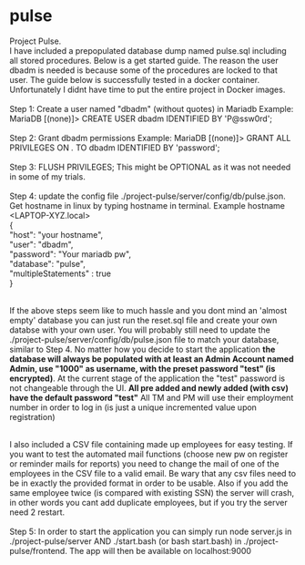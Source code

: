 # pulse
Project Pulse.<br>
I have included a prepopulated database dump named pulse.sql including all stored procedures. Below is a get started guide. 
The reason the user dbadm is needed is because some of the procedures are locked to that user. The guide below is successfully tested in a docker container. Unfortunately 
I didnt have time to put the entire project in Docker images. 
<br><br>
Step 1: Create a user named "dbadm" (without quotes) in Mariadb Example: MariaDB [(none)]> CREATE USER dbadm IDENTIFIED BY 'P@ssw0rd'; <br><br>
Step 2: Grant dbadm permissions Example: MariaDB [(none)]> GRANT ALL PRIVILEGES ON *.* TO dbadm IDENTIFIED BY 'password';<br><br>
Step 3: FLUSH PRIVILEGES; This might be OPTIONAL as it was not needed in some of my trials.<br><br>
Step 4: update the config file ./project-pulse/server/config/db/pulse.json. Get hostname in linux by typing hostname in terminal. Example hostname <LAPTOP-XYZ.local><br>
{<br>
    "host":     "your hostname", <br>
    "user":     "dbadm",<br>
    "password": "Your mariadb pw",<br>
    "database": "pulse",<br>
    "multipleStatements" : true<br>
} <br><br>

If the above steps seem like to much hassle and you dont mind an 'almost empty' database you can just run the reset.sql file and create your own databse with your own user. 
You will probably still need to update the ./project-pulse/server/config/db/pulse.json file to match your database, similar to Step 4. No matter how you 
decide to start the application <b>the database will always be populated with at least an Admin Account named Admin, use "1000" as username, with the preset password "test" (is encrypted)</b>. At the current stage of the 
application the "test" password is not changeable through the UI. <b>All pre added and newly added (with csv) have the default password "test"</b>
All TM and PM will use their employment number in order to log in (is just a unique incremented value upon registration)<br><br>

I also included a CSV file containing made up employees for easy testing. If you want to test the automated mail functions (choose new pw on register or reminder mails for reports) you need to change 
the mail of one of the employees in the CSV file to a valid email. Be wary that any csv files need to be in exactly the provided format in order to be usable. Also if you add the same employee twice (is 
compared with existing SSN) the server will crash, in other words you cant add duplicate employees, but if you try the server need 2 restart.
<br><br>
Step 5: In order to start the application you can simply run node server.js in ./project-pulse/server AND ./start.bash (or bash start.bash) in ./project-pulse/frontend. The app will then be available on localhost:9000
